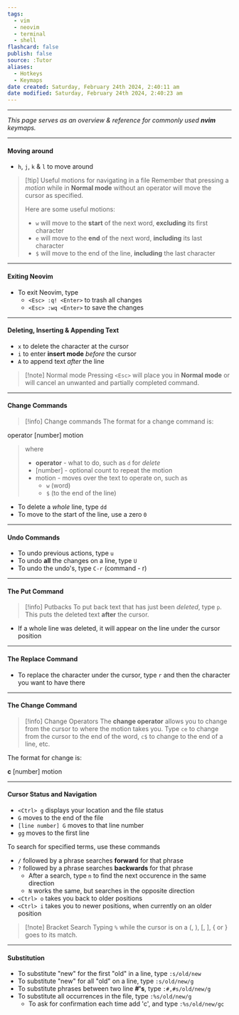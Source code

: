 ```yaml
---
tags:
  - vim
  - neovim
  - terminal
  - shell
flashcard: false
publish: false
source: :Tutor
aliases:
  - Hotkeys
  - Keymaps
date created: Saturday, February 24th 2024, 2:40:11 am
date modified: Saturday, February 24th 2024, 2:40:23 am
---
```

***

*This page serves as an overview & reference for commonly used **nvim** keymaps.*

***
#### Moving around

- `h`, `j`, `k` & `l` to move around

> [!tip] Useful motions for navigating in a file 
> Remember that pressing a *motion* while in **Normal mode** without an operator will move the cursor as specified.
> 
> Here are some useful motions:
> - `w` will move to the **start** of the next word, **excluding** its first character
> - `e` will move to the **end** of the next word, **including** its last character
> - `$` will move to the end of the line, **including** the last character

***
#### Exiting Neovim

- To exit Neovim, type
	- `<Esc> :q! <Enter>` to trash all changes
	- `<Esc> :wq <Enter>` to save the changes

***
#### Deleting, Inserting & Appending Text

- `x` to delete the character at the cursor
- `i` to enter **insert mode** *before* the cursor
- `A` to append text *after* the line

> [!note] Normal mode 
> Pressing `<Esc>` will place you in **Normal mode** or will cancel an unwanted and partially completed command.

***
#### Change Commands

> [!info] Change commands 
>The format for a change command is:
>
operator   [number] motion
> 
> where
> 
> - **operator** - what to do, such as `d` for *delete*
> - [number] - optional count to repeat the motion
> - motion - moves over the text to operate on, such as
> 	- `w` (word)
> 	- `$` (to the end of the line)

- To delete a *whole* line, type `dd`
- To move to the start of the line, use a zero `0`

***
#### Undo Commands

- To undo previous actions, type `u`
- To undo **all** the changes on a line, type `U`
- To undo the undo's, type `C-r` (command - r)

***
#### The Put Command

> [!info] Putbacks 
> To put back text that has just been *deleted*, type `p`. This puts the deleted text **after** the cursor.

- If a whole line was deleted, it will appear on the line under the cursor position

***
#### The Replace Command

- To replace the character under the cursor, type `r` and then the character you want to have there

***
#### The Change Command

> [!info] Change Operators
> The **change operator** allows you to change from the cursor to where the motion takes you.  Type `ce` to change from the cursor to the end of the word, `c$` to change to the end of a line, etc.

The format for change is:

**c**    [number]    motion

***
#### Cursor Status and Navigation

- `<Ctrl> g` displays your location and the file status
- `G` moves to the end of the file
- `[line number] G` moves to that line number
- `gg` moves to the first line

To search for specified terms, use these commands

- `/` followed by a phrase searches **forward** for that phrase
- `?` followed by a phrase searches **backwards** for that phrase
	- After a search, type `n` to find the next occurence in the same direction
	- `N` works the same, but searches in the opposite direction
- `<Ctrl> o` takes you back to older positions
- `<Ctrl> i` takes you to newer positions, when currently on an older position

> [!note] Bracket Search 
> Typing `%` while the cursor is on a (, ), [, ], { or } goes to its match.

***
#### Substitution

- To substitute "new" for the first "old" in a line, type `:s/old/new`
- To substitute "new" for all "old" on a line, type `:s/old/new/g`
- To substitute phrases between two line **#'s**, type `:#,#s/old/new/g`
- To substitute all occurrences in the file, type `:%s/old/new/g` 
	- To ask for confirmation each time add 'c', and type `:%s/old/new/gc`
